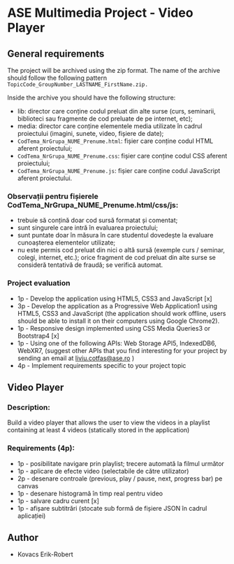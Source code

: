 # ASE Multimedia Project - Video Player
## General requirements

The project will be archived using the zip format. The name of the archive should follow the following pattern ``` TopicCode_GroupNumber_LASTNAME_FirstName.zip.```

Inside the archive you should have the following structure:
* lib: director care conține codul preluat din alte surse (curs, seminarii, biblioteci sau fragmente de cod preluate de pe internet, etc);
* media: director care conține elementele media utilizate în cadrul proiectului (imagini, sunete, video, fișiere de date);
* ```CodTema_NrGrupa_NUME_Prenume.html```: fișier care conține codul HTML aferent proiectului;
* ```CodTema_NrGrupa_NUME_Prenume.css```: fișier care conține codul CSS aferent proiectului;
* ```CodTema_NrGrupa_NUME_Prenume.js```: fișier care conține codul JavaScript aferent proiectului.

### Observații pentru fișierele CodTema_NrGrupa_NUME_Prenume.html/css/js:
* trebuie să conțină doar cod sursă formatat și comentat;
* sunt singurele care intră în evaluarea proiectului;
* sunt puntate doar în măsura în care studentul dovedește la evaluare cunoașterea elementelor utilizate;
* nu este permis cod preluat din nici o altă sursă (exemple curs / seminar, colegi, internet, etc.); orice fragment de cod preluat din alte surse se consideră tentativă de fraudă; se verifică automat.

### Project evaluation
* 1p - Develop the application using HTML5, CSS3 and JavaScript [x]
* 3p - Develop the application as a Progressive Web Application1 using HTML5, CSS3 and JavaScript (the application should work offline, users should be able to install it on their computers using Google Chrome2).
* 1p - Responsive design implemented using CSS Media Queries3 or Bootstrap4 [x]
* 1p - Using one of the following APIs: Web Storage API5, IndexedDB6, WebXR7, (suggest other APIs that you find interesting for your project by sending an email at liviu.cotfas@ase.ro )
* 4p - Implement requirements specific to your project topic

## Video Player
### Description: 
Build a video player that allows the user to view the videos in a playlist containing at least 4 videos (statically stored in the application)

### Requirements (4p):
* 1p - posibilitate navigare prin playlist; trecere automată la filmul următor
* 1p - aplicare de efecte video (selectabile de către utilizator)
* 2p - desenare controale (previous, play / pause, next, progress bar) pe canvas
* 1p - desenare histogramă în timp real pentru video
* 1p - salvare cadru curent [x]
* 1p - afișare subtitrări (stocate sub formă de fișiere JSON în cadrul aplicației)

## Author
- Kovacs Erik-Robert
